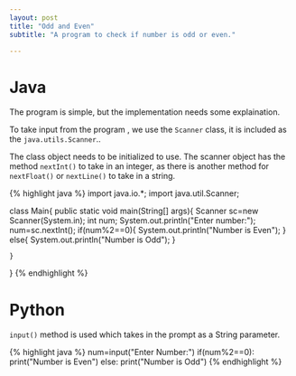 ```yaml
---
layout: post
title: "Odd and Even"
subtitle: "A program to check if number is odd or even."

---
```


# Java

The program is simple, but the implementation needs some explaination. 

To take input from the program , we use the `Scanner` class, it is included as the `java.utils.Scanner`..

The class object needs to be initialized to use. The scanner object has the method `nextInt()` to take in an integer, as there is another method for `nextFloat()` or `nextLine()` to take in a string.

{% highlight java %}
import java.io.*;
import java.util.Scanner;

class Main{
    public static void main(String[] args){
        Scanner sc=new Scanner(System.in);
        int num;
        System.out.println("Enter number:");
        num=sc.nextInt();
        if(num%2==0){
            System.out.println("Number is Even");
        }
        else{
            System.out.println("Number is Odd");
        }
        
    }
}
{% endhighlight %}

# Python

`input()` method is used which takes in the prompt as a String parameter.

{% highlight java %}
num=input("Enter Number:")
if(num%2==0):
    print("Number is Even")
else:
    print("Number is Odd")
{% endhighlight %}